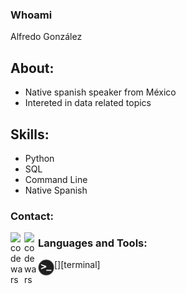 ### Whoami 

Alfredo González

## About:
- Native spanish speaker from México
- Intereted in data related topics

## Skills:
- Python
- SQL
- Command Line
- Native Spanish

### Contact:
[<img align="left" alt="codewars" width="22px" src="https://cdn.jsdelivr.net/npm/simple-icons@3/icons/linkedin.svg" />][linkedin]
[<img align="left" alt="codewars" width="22px" src="https://cdn.jsdelivr.net/npm/simple-icons@3/icons/codewars.svg" />][codewars]

### Languages and Tools:
[<img align="left" alt="terminal" width="26px" src="https://raw.githubusercontent.com/github/explore/80688e429a7d4ef2ca1e82350fe8e3517d3494/topics/terminal/terminal.png" />][terminal]

<br />
<br />

[linkedin]: https://www.linkedin.com/in/alfredo-gonzález-710307207/
[codewars]: https://www.codewars.com/users/FudoG